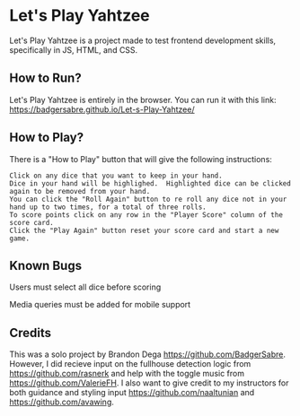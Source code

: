 # Let's Play Yahtzee
Let's Play Yahtzee is a project made to test frontend development skills, specifically in JS, HTML, and CSS.

## How to Run?
Let's Play Yahtzee is entirely in the browser.  You can run it with this link: https://badgersabre.github.io/Let-s-Play-Yahtzee/

## How to Play?
There is a "How to Play" button that will give the following instructions:

    Click on any dice that you want to keep in your hand.  
    Dice in your hand will be highlighed.  Highlighted dice can be clicked again to be removed from your hand.
    You can click the "Roll Again" button to re roll any dice not in your hand up to two times, for a total of three rolls.
    To score points click on any row in the "Player Score" column of the score card.
    Click the "Play Again" button reset your score card and start a new game.

## Known Bugs
Users must select all dice before scoring
 
Media queries must be added for mobile support

## Credits
This was a solo project by Brandon Dega https://github.com/BadgerSabre. However, I did recieve input on the fullhouse detection logic from https://github.com/rasnerk and help with the toggle music from https://github.com/ValerieFH.  I also want to give credit to my instructors for both guidance and styling input https://github.com/naaltunian and https://github.com/avawing.
